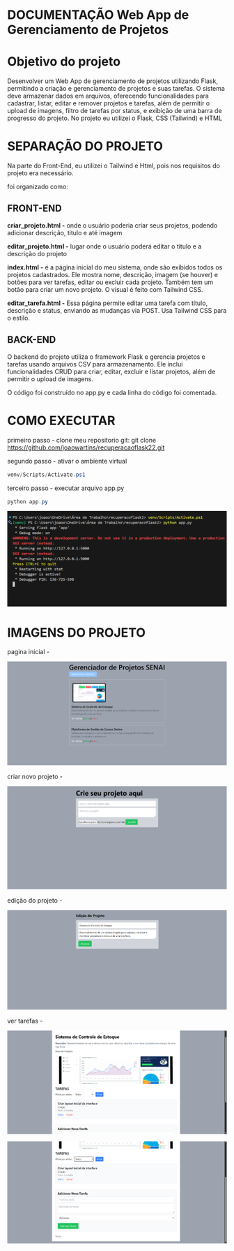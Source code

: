 # DOCUMENTAÇÃO **Web App de Gerenciamento de Projetos**

# Objetivo do projeto

Desenvolver um Web App de gerenciamento de projetos utilizando Flask, permitindo a criação e gerenciamento de projetos e suas tarefas. O sistema deve armazenar dados em arquivos, oferecendo funcionalidades para cadastrar, listar, editar e remover projetos e tarefas, além de permitir o upload de imagens, filtro de tarefas por status, e exibição de uma barra de progresso do projeto. No projeto eu utilizei o Flask, CSS (Tailwind) e HTML

# SEPARAÇÃO DO PROJETO

Na parte do Front-End, eu utilizei o Tailwind e Html, pois nos requisitos do projeto era necessário.

foi organizado como:

## FRONT-END

**criar_projeto.html -** onde o usuário poderia criar seus projetos, podendo adicionar descrição, titulo e até imagem

**editar_projeto.html -** lugar onde o usuário poderá editar o titulo e a descrição do projeto

**index.html -**  é a página inicial do meu sistema, onde são exibidos todos os projetos cadastrados. Ele mostra nome, descrição, imagem (se houver) e botões para ver tarefas, editar ou excluir cada projeto. Também tem um botão para criar um novo projeto. O visual é feito com Tailwind CSS.

**editar_tarefa.html -** Essa página permite editar uma tarefa com título, descrição e status, enviando as mudanças via POST. Usa Tailwind CSS para o estilo.

## BACK-END

O backend do projeto utiliza o framework Flask e gerencia projetos e tarefas usando arquivos CSV para armazenamento. Ele inclui funcionalidades CRUD para criar, editar, excluir e listar projetos, além de permitir o upload de imagens.

O código foi construído no app.py e cada linha do código foi comentada.

# COMO EXECUTAR

primeiro passo - clone meu repositorio git: 
git clone https://github.com/joaowartins/recuperacaoflask22.git

segundo passo - ativar o ambiente virtual

```powershell
venv/Scripts/Activate.ps1
```

terceiro passo - executar arquivo app.py

```powershell
python app.py
```

![image.png](https://github.com/joaowartins/recuperacaoflask22/blob/main/static/ex/image.png)

# IMAGENS DO PROJETO

pagina inicial - 

![image.png](https://github.com/joaowartins/recuperacaoflask22/blob/main/static/ex/image%20(1).png)

criar novo projeto - 

![image.png](https://github.com/joaowartins/recuperacaoflask22/blob/main/static/ex/image%20(2).png)

edição do projeto - 

![image.png](https://github.com/joaowartins/recuperacaoflask22/blob/main/static/ex/image%20(3).png)

ver tarefas - 

![image.png](https://github.com/joaowartins/recuperacaoflask22/blob/main/static/ex/image%20(4).png)

![image.png](https://github.com/joaowartins/recuperacaoflask22/blob/main/static/ex/image%20(5).png)
